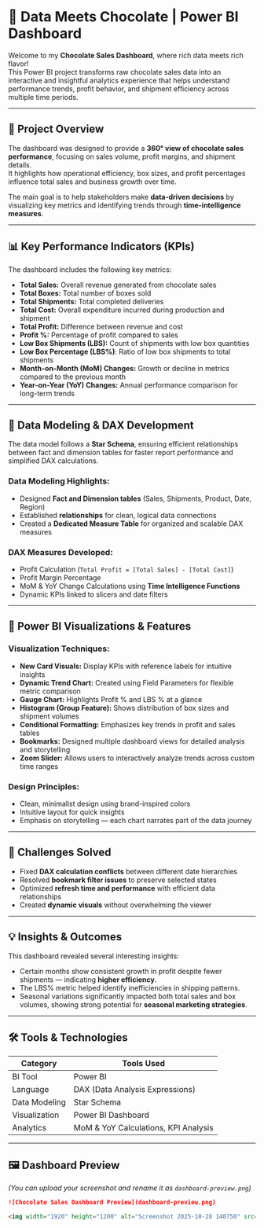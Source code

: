 # 🍫 Data Meets Chocolate | Power BI Dashboard

Welcome to my **Chocolate Sales Dashboard**, where rich data meets rich flavor!  
This Power BI project transforms raw chocolate sales data into an interactive and insightful analytics experience that helps understand performance trends, profit behavior, and shipment efficiency across multiple time periods.

---

## 📖 Project Overview

The dashboard was designed to provide a **360° view of chocolate sales performance**, focusing on sales volume, profit margins, and shipment details.  
It highlights how operational efficiency, box sizes, and profit percentages influence total sales and business growth over time.

The main goal is to help stakeholders make **data-driven decisions** by visualizing key metrics and identifying trends through **time-intelligence measures**.

---

## 📊 Key Performance Indicators (KPIs)

The dashboard includes the following key metrics:

- **Total Sales:** Overall revenue generated from chocolate sales  
- **Total Boxes:** Total number of boxes sold  
- **Total Shipments:** Total completed deliveries  
- **Total Cost:** Overall expenditure incurred during production and shipment  
- **Total Profit:** Difference between revenue and cost  
- **Profit %:** Percentage of profit compared to sales  
- **Low Box Shipments (LBS):** Count of shipments with low box quantities  
- **Low Box Percentage (LBS%)**: Ratio of low box shipments to total shipments  
- **Month-on-Month (MoM) Changes:** Growth or decline in metrics compared to the previous month  
- **Year-on-Year (YoY) Changes:** Annual performance comparison for long-term trends  

---

## 🧩 Data Modeling & DAX Development

The data model follows a **Star Schema**, ensuring efficient relationships between fact and dimension tables for faster report performance and simplified DAX calculations.

### Data Modeling Highlights:
- Designed **Fact and Dimension tables** (Sales, Shipments, Product, Date, Region)
- Established **relationships** for clean, logical data connections
- Created a **Dedicated Measure Table** for organized and scalable DAX measures

### DAX Measures Developed:
- Profit Calculation (`Total Profit = [Total Sales] - [Total Cost]`)
- Profit Margin Percentage  
- MoM & YoY Change Calculations using **Time Intelligence Functions**  
- Dynamic KPIs linked to slicers and date filters  

---

## 🎨 Power BI Visualizations & Features

### Visualization Techniques:
- **New Card Visuals:** Display KPIs with reference labels for intuitive insights  
- **Dynamic Trend Chart:** Created using Field Parameters for flexible metric comparison  
- **Gauge Chart:** Highlights Profit % and LBS % at a glance  
- **Histogram (Group Feature):** Shows distribution of box sizes and shipment volumes  
- **Conditional Formatting:** Emphasizes key trends in profit and sales tables  
- **Bookmarks:** Designed multiple dashboard views for detailed analysis and storytelling  
- **Zoom Slider:** Allows users to interactively analyze trends across custom time ranges  

### Design Principles:
- Clean, minimalist design using brand-inspired colors  
- Intuitive layout for quick insights  
- Emphasis on storytelling — each chart narrates part of the data journey  

---

## 🧠 Challenges Solved

- Fixed **DAX calculation conflicts** between different date hierarchies  
- Resolved **bookmark filter issues** to preserve selected states  
- Optimized **refresh time and performance** with efficient data relationships  
- Created **dynamic visuals** without overwhelming the viewer  

---

## 💡 Insights & Outcomes

This dashboard revealed several interesting insights:
- Certain months show consistent growth in profit despite fewer shipments — indicating **higher efficiency**.
- The LBS% metric helped identify inefficiencies in shipping patterns.
- Seasonal variations significantly impacted both total sales and box volumes, showing strong potential for **seasonal marketing strategies**.

---

## 🛠 Tools & Technologies

| Category | Tools Used |
|-----------|-------------|
| BI Tool | Power BI |
| Language | DAX (Data Analysis Expressions) |
| Data Modeling | Star Schema |
| Visualization | Power BI Dashboard |
| Analytics | MoM & YoY Calculations, KPI Analysis |

---

## 🖼 Dashboard Preview
*(You can upload your screenshot and rename it as `dashboard-preview.png`)*  
```markdown
![Chocolate Sales Dashboard Preview](dashboard-preview.png)

<img width="1920" height="1200" alt="Screenshot 2025-10-28 140750" src="https://github.com/user-attachments/assets/5481cf97-b2e9-403c-a94e-24197dd61223" />
